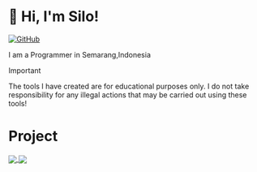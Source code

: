 # 👋 Hi, I'm Silo!

[![GitHub](https://img.shields.io/badge/GitHub-000000?style=for-the-badge&logo=github&logoColor=white)](https://github.com/SiloKusuma)

I am a Programmer in Semarang,Indonesia

> [!IMPORTANT]
> The tools I have created are for educational purposes only. I do not take responsibility for any illegal actions that may be carried out using these tools!
>

# Project
<a href="https://github.com/SiloKusuma/Portofolio">
  <img align="center" src="https://github-readme-stats.vercel.app/api/pin/?username=kingsilocode&repo=Portofolio&title_color=ffffff&text_color=c9cacc&icon_color=2bbc8a&bg_color=1d1f21" />
</a>
<a href="https://github.com/kingsilocode/store-thunderoffc">
  <img align="center" src="https://github-readme-stats.vercel.app/api/pin/?username=kingsilocode&repo=store-thunderoffc&title_color=ffffff&text_color=c9cacc&icon_color=2bbc8a&bg_color=1d1f21" />
</a>

